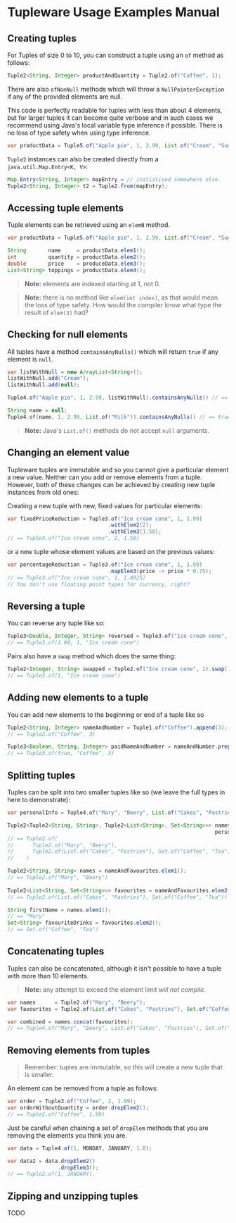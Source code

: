 # Tupleware Usage Examples Manual

## Creating tuples
For Tuples of size 0 to 10, you can construct a tuple using an `of` method as follows:
```java
Tuple2<String, Integer> productAndQuantity = Tuple2.of("Coffee", 1);
```
There are also `ofNonNull` methods which will throw a `NullPointerException` if any of the provided
elements are null.

This code is perfectly readable for tuples with less than about 4 elements, but for larger tuples it can
become quite verbose and in such cases we recommend using Java's local variable type inference if possible.
There is no loss of type safety when using type inference.
```java
var productData = Tuple5.of("Apple pie", 1, 2.99, List.of("Cream", "Sugar"), 3.00);
```

`Tuple2` instances can also be created directly from a `java.util.Map.Entry<K, V>`:
```java
Map.Entry<String, Integer> mapEntry = // initialised somewhere else.
Tuple2<String, Integer> t2 = Tuple2.from(mapEntry);
```

## Accessing tuple elements
Tuple elements can be retrieved using an `elemN` method.

```java
var productData = Tuple5.of("Apple pie", 1, 2.99, List.of("Cream", "Sugar"), 3.00);

String       name     = productData.elem1();
int          quantity = productData.elem2();
double       price    = produceData.elem3();
List<String> toppings = productData.elem4();
```
> **Note:** elements are indexed starting at 1, not 0.

> **Note:** there is no method like `elem(int index)`, as that would mean the loss of
  type safety. How would the compiler know what type the result of `elem(3)` had?

## Checking for null elements
All tuples have a method `containsAnyNulls()` which will return `true` if any element is `null`.
```java
var listWithNull = new ArrayList<String>();
listWithNull.add("Cream");
listWithNull.add(null);

Tuple4.of("Apple pie", 1, 2.99, listWithNull).containsAnyNulls() // == false. The elements are all non-null.

String name = null;
Tuple4.of(name, 1, 2.99, List.of("Milk")).containsAnyNulls() // == true. The first element is null.
```
> **Note:** Java's `List.of()` methods do not accept `null` arguments.

## Changing an element value
Tupleware tuples are immutable and so you cannot give a particular element a new value. Neither can you add or remove
elements from a tuple. However, both of these changes can be achieved by creating new tuple instances from old ones:

Creating a new tuple with new, fixed values for particular elements:
```java
var fixedPriceReduction = Tuple3.of("Ice cream cone", 1, 1.99)
                                .withElem2(2);
                                .withElem3(1.50);
// == Tuple3.of("Ice cream cone", 2, 1.50)
```
or a new tuple whose element values are based on the previous values:
```java
var percentageReduction = Tuple3.of("Ice cream cone", 1, 1.99)
                                .mapElem3(price -> price * 0.75);
// == Tuple3.of("Ice cream cone", 1, 1.4925)
// You don't use floating point types for currency, right?
```

## Reversing a tuple
You can reverse any tuple like so:
```java
Tuple3<Double, Integer, String> reversed = Tuple3.of("Ice cream cone", 1, 1.99).reverse();
// == Tuple3.of(1.99, 1, "Ice cream cone")
```
Pairs also have a `swap` method which does the same thing:
```java
Tuple2<Integer, String> swapped = Tuple2.of("Ice cream cone", 1).swap();
// == Tuple2.of(1, "Ice cream cone")
```

## Adding new elements to a tuple

You can add new elements to the beginning or end of a tuple like so
```java
Tuple2<String, Integer> nameAndNumber = Tuple1.of("Coffee").append(3);
// == Tuple2.of("Coffee", 3)

Tuple3<Boolean, String, Integer> paidNameAndNumber = nameAndNumber.prepend(true);
// == Tuple3.of(true, "Coffee", 3)
```

## Splitting tuples
Tuples can be split into two smaller tuples like so (we leave the full types in here to demonstrate):
```java
var personalInfo = Tuple4.of("Mary", "Beery", List.of("Cakes", "Pastries"), Set.of("Coffee", "Tea"));

Tuple2<Tuple2<String, String>, Tuple2<List<String>, Set<String>>> namesAndFavourites =
                                                                  personalInfo.splitAfterElement2();
// == Tuple2.of(
//      Tuple2.of("Mary", "Beery"),
//      Tuple2.of(List.of("Cakes", "Pastries"), Set.of("Coffee", "Tea"))
//    )

Tuple2<String, String> names = nameAndFavourites.elem1();
// == Tuple2.of("Mary", "Beery")
    
Tuple2<List<String, Set<String>>> favourites = nameAndFavourites.elem2();
// == Tuple2.of(List.of("Cakes", "Pastries"), Set.of("Coffee", "Tea"))

String firstName = names.elem1();
// == "Mary"
Set<String> favouriteDrinks = favourites.elem2();
// == Set.of("Coffee", "Tea")
```

## Concatenating tuples
Tuples can also be concatenated, although it isn't possible to have a tuple with more than 10 elements.
> **Note:** any attempt to exceed the element limit _will not compile_.
```java
var names      = Tuple2.of("Mary", "Beery");
var favourites = Tuple2.of(List.of("Cakes", "Pastries"), Set.of("Coffee", "Tea"));

var combined = names.concat(favourites);
// == Tuple4.of("Mary", "Beery", List.of("Cakes", "Pastries"), Set.of("Coffee", "Tea"))
```

## Removing elements from tuples
> Remember: tuples are immutable, so this will create a new tuple that is smaller.

An element can be removed from a tuple as follows:
```java
var order = Tuple3.of("Coffee", 2, 1.99);
var orderWithoutQuantity = order.dropElem2();
// == Tuple2.of("Coffee", 1.99)
```

Just be careful when chaining a set of `dropElem` methods that you are removing the elements you think you are.
```java
var data = Tuple4.of(1, MONDAY, JANUARY, 1.0);

var data2 = data.dropElem2()
                .dropElem3();
// == Tuple2.of(1, JANUARY).
```


## Zipping and unzipping tuples
TODO
